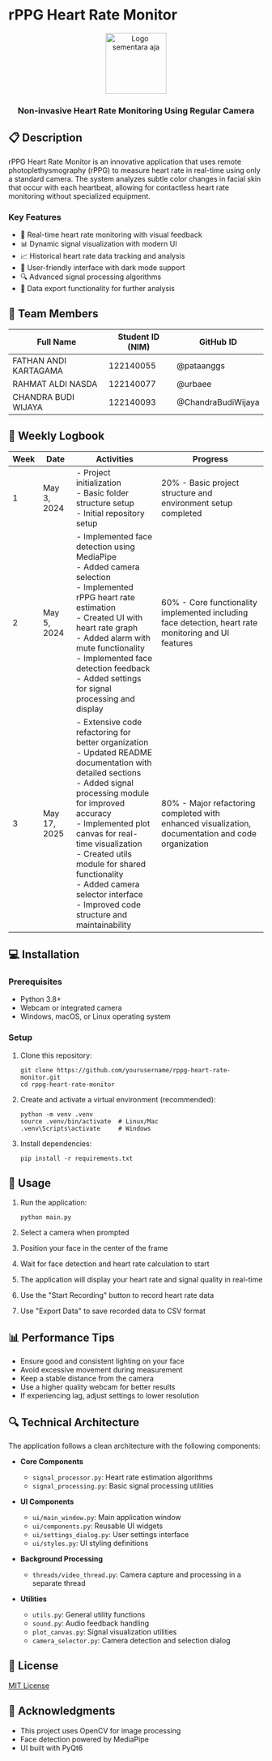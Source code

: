 # rPPG Heart Rate Monitor

<div align="center">
  <img src="https://i.pinimg.com/474x/01/a1/31/01a131f0c5749c9daf0a45fcc7572c2e.jpg" alt="Logo sementara aja" width="120">
  <h3>Non-invasive Heart Rate Monitoring Using Regular Camera</h3>
</div>

## 📋 Description

rPPG Heart Rate Monitor is an innovative application that uses remote photoplethysmography (rPPG) to measure heart rate in real-time using only a standard camera. The system analyzes subtle color changes in facial skin that occur with each heartbeat, allowing for contactless heart rate monitoring without specialized equipment.

### Key Features

- 💓 Real-time heart rate monitoring with visual feedback
- 📊 Dynamic signal visualization with modern UI
- 📈 Historical heart rate data tracking and analysis
- 📱 User-friendly interface with dark mode support
- 🔍 Advanced signal processing algorithms
- 💾 Data export functionality for further analysis

## 👥 Team Members

| Full Name | Student ID (NIM) | GitHub ID |
|-----------|------------------|-----------|
| FATHAN ANDI KARTAGAMA | 122140055 | @pataanggs |
| RAHMAT ALDI NASDA | 122140077 | @urbaee |
| CHANDRA BUDI WIJAYA | 122140093 | @ChandraBudiWijaya |

## 📝 Weekly Logbook

| Week | Date | Activities | Progress |
|------|------|------------|----------|
| 1 | May 3, 2024 | - Project initialization<br>- Basic folder structure setup<br>- Initial repository setup | 20% - Basic project structure and environment setup completed |
| 2 | May 5, 2024 | - Implemented face detection using MediaPipe<br>- Added camera selection<br>- Implemented rPPG heart rate estimation<br>- Created UI with heart rate graph<br>- Added alarm with mute functionality<br>- Implemented face detection feedback<br>- Added settings for signal processing and display | 60% - Core functionality implemented including face detection, heart rate monitoring and UI features |
| 3 | May 17, 2025 | - Extensive code refactoring for better organization<br>- Updated README documentation with detailed sections<br>- Added signal processing module for improved accuracy<br>- Implemented plot canvas for real-time visualization<br>- Created utils module for shared functionality<br>- Added camera selector interface<br>- Improved code structure and maintainability | 80% - Major refactoring completed with enhanced visualization, documentation and code organization |

## 💻 Installation

### Prerequisites
- Python 3.8+
- Webcam or integrated camera
- Windows, macOS, or Linux operating system

### Setup
1. Clone this repository:
   ```
   git clone https://github.com/yourusername/rppg-heart-rate-monitor.git
   cd rppg-heart-rate-monitor
   ```

2. Create and activate a virtual environment (recommended):
   ```
   python -m venv .venv
   source .venv/bin/activate  # Linux/Mac
   .venv\Scripts\activate     # Windows
   ```

3. Install dependencies:
   ```
   pip install -r requirements.txt
   ```

## 🚀 Usage

1. Run the application:
   ```
   python main.py
   ```

2. Select a camera when prompted
3. Position your face in the center of the frame
4. Wait for face detection and heart rate calculation to start
5. The application will display your heart rate and signal quality in real-time
6. Use the "Start Recording" button to record heart rate data
7. Use "Export Data" to save recorded data to CSV format

## 📊 Performance Tips
- Ensure good and consistent lighting on your face
- Avoid excessive movement during measurement
- Keep a stable distance from the camera
- Use a higher quality webcam for better results
- If experiencing lag, adjust settings to lower resolution

## 🔍 Technical Architecture

The application follows a clean architecture with the following components:

- **Core Components**
  - `signal_processor.py`: Heart rate estimation algorithms
  - `signal_processing.py`: Basic signal processing utilities
  
- **UI Components**
  - `ui/main_window.py`: Main application window
  - `ui/components.py`: Reusable UI widgets
  - `ui/settings_dialog.py`: User settings interface
  - `ui/styles.py`: UI styling definitions
  
- **Background Processing**
  - `threads/video_thread.py`: Camera capture and processing in a separate thread
  
- **Utilities**
  - `utils.py`: General utility functions
  - `sound.py`: Audio feedback handling
  - `plot_canvas.py`: Signal visualization utilities
  - `camera_selector.py`: Camera detection and selection dialog

## 📄 License
[MIT License](LICENSE)

## 🙏 Acknowledgments
- This project uses OpenCV for image processing
- Face detection powered by MediaPipe
- UI built with PyQt6
